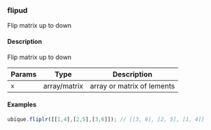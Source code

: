 ### flipud
Flip matrix up to down


#### Description

Flip matrix up to down


|Params|Type|Description
|---------|----|-----------
|`x` | array/matrix | array or matrix of lements


#### Examples

```js
ubique.fliplr([[1,4],[2,5],[3,6]]); // [[3, 6], [2, 5], [1, 4]]
```

